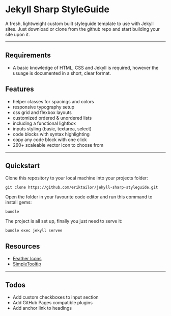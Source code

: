 # Jekyll Sharp StyleGuide

A fresh, lightweight custom built styleguide template to use with Jekyll sites. Just download or clone from the github repo and start building your site upon it.

---

## Requirements

- A basic knowledge of HTML, CSS and Jekyll is required, however the usuage is documented in a short, clear format.

## Features

- helper classes for spacings and colors
- responsive typography setup
- css grid and flexbox layouts
- customized ordered & unordered lists
- including a functional lightbox
- inputs styling (basic, textarea, select)
- code blocks with syntax highlighting
- copy any code block with one click
- 260+ scaleable vector icon to choose from

---

## Quickstart

Clone this repository to your local machine into your projects folder:

```shell
git clone https://github.com/eriktailor/jekyll-sharp-styleguide.git
```

Open the folder in your favourite code editor and run this command to install gems:

```shell
bundle
```

The project is all set up, finally you just need to serve it:

```shell
bundle exec jekyll servee
```

## Resources

- [Feather Icons](https://dropways.github.io/feathericons/)
- [SimpleTooltip](https://github.com/not-only-code/Simpletooltip)

---

## Todos

- Add custom checkboxes to input section
- Add GitHub Pages compatible plugins
- Add anchor link to headings
